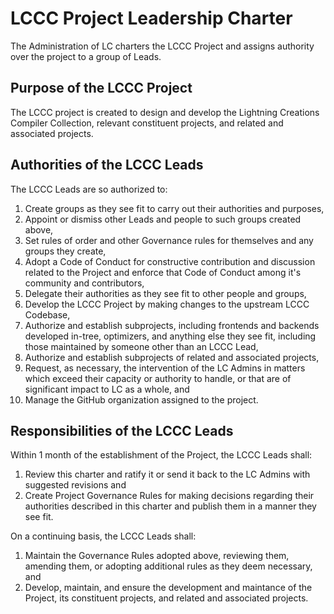 # LCCC Project Leadership Charter

The Administration of LC charters the LCCC Project and assigns authority over the project to a group of Leads. 

## Purpose of the LCCC Project

The LCCC project is created to design and develop the Lightning Creations Compiler Collection, relevant constituent projects, and related and associated projects.

## Authorities of the LCCC Leads

The LCCC Leads are so authorized to:

1.  Create groups as they see fit to carry out their authorities and purposes,
2.  Appoint or dismiss other Leads and people to such groups created above,
3.  Set rules of order and other Governance rules for themselves and any groups they create,
4.  Adopt a Code of Conduct for constructive contribution and discussion related to the Project and enforce that Code of Conduct among it's community and contributors,
5.  Delegate their authorities as they see fit to other people and groups,
6.  Develop the LCCC Project by making changes to the upstream LCCC Codebase,
7.  Authorize and establish subprojects, including frontends and backends developed in-tree, optimizers, and anything else they see fit, including those maintained by someone other than an LCCC Lead,
8.  Authorize and establish subprojects of related and associated projects,
9.  Request, as necessary, the intervention of the LC Admins in matters which exceed their capacity or authority to handle, or that are of significant impact to LC as a whole, and
10. Manage the GitHub organization assigned to the project.

## Responsibilities of the LCCC Leads

Within 1 month of the establishment of the Project, the LCCC Leads shall:
1. Review this charter and ratify it or send it back to the LC Admins with suggested revisions and
2. Create Project Governance Rules for making decisions regarding their authorities described in this charter and publish them in a manner they see fit.

On a continuing basis, the LCCC Leads shall:
1. Maintain the Governance Rules adopted above, reviewing them, amending them, or adopting additional rules as they deem necessary, and
2. Develop, maintain, and ensure the development and maintance of the Project, its constituent projects, and related and associated projects.
